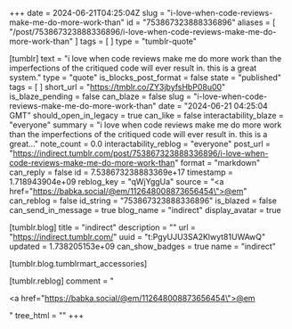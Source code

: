 +++
date = 2024-06-21T04:25:04Z
slug = "i-love-when-code-reviews-make-me-do-more-work-than"
id = "753867323888336896"
aliases = [ "/post/753867323888336896/i-love-when-code-reviews-make-me-do-more-work-than" ]
tags = [ ]
type = "tumblr-quote"

[tumblr]
text = "i love when code reviews make me do more work than the imperfections of the critiqued code will ever result in. this is a great system."
type = "quote"
is_blocks_post_format = false
state = "published"
tags = [ ]
short_url = "https://tmblr.co/ZY3jbyfsHbP08u00"
is_blaze_pending = false
can_blaze = false
slug = "i-love-when-code-reviews-make-me-do-more-work-than"
date = "2024-06-21 04:25:04 GMT"
should_open_in_legacy = true
can_like = false
interactability_blaze = "everyone"
summary = "i love when code reviews make me do more work than the imperfections of the critiqued code will ever result in. this is a great..."
note_count = 0.0
interactability_reblog = "everyone"
post_url = "https://indirect.tumblr.com/post/753867323888336896/i-love-when-code-reviews-make-me-do-more-work-than"
format = "markdown"
can_reply = false
id = 7.538673238883369e+17
timestamp = 1.718943904e+09
reblog_key = "qWjYggUa"
source = "<a href=\"https://babka.social/@em/112648008873656454\">@em</a>"
can_reblog = false
id_string = "753867323888336896"
is_blazed = false
can_send_in_message = true
blog_name = "indirect"
display_avatar = true

[tumblr.blog]
title = "indirect"
description = ""
url = "https://indirect.tumblr.com/"
uuid = "t:PgyUJU3SA2Klwyt81UWAwQ"
updated = 1.738205153e+09
can_show_badges = true
name = "indirect"

[tumblr.blog.tumblrmart_accessories]

[tumblr.reblog]
comment = "<p><a href=\"https://babka.social/@em/112648008873656454\">@em</a></p>"
tree_html = ""
+++
